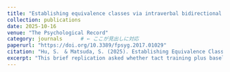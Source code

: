 ```yaml
---
title: "Establishing equivalence classes via intraverbal bidirectional naming: A replication"
collection: publications
date: 2025-10-16
venue: "The Psychological Record"
category: journals      # ← ここが見出しに対応
paperurl: "https://doi.org/10.3389/fpsyg.2017.01029"
citation: "Hu, S.　& Matsuda, S. (2025). Establishing Equivalence Classes via Intraverbal Bidirectional Naming: A Replication. The Psychological Record. https://doi.org/10.1007/s40732-025-00659-8"
excerpt: "This brief replication asked whether tact training plus baseline intraverbal training—arranged to evoke intraverbal bidirectional naming (I-BiN)—is sufficient to produce derived stimulus–stimulus and intraverbal relations consistent with equivalence. Eleven Japanese-speaking university students completed tact training, listener tests, and intraverbal training before posttests using vocal match-to-sample (MTS) and intraverbal probes. Ten participants showed emergent performances across both tasks. Latency patterns during vocal MTS suggested an initial reliance on verbal mediation (trained or self-generated tacts/intraverbals) that diminished over time, and post-session interviews indicated heterogeneous strategies combining verbal links (e.g., familiarity-based associations) with visual imagery. Overall, the findings support I-BiN as a sufficient route to equivalence class formation while highlighting individual differences in mediational processes."
---
```

